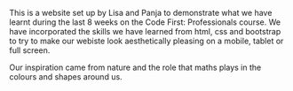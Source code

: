 
This is a website set up by Lisa and Panja to demonstrate what we have learnt during the last 8 weeks on the Code First: Professionals course. We have incorporated the skills we have learned from html, css and bootstrap to try to make our webiste look aesthetically pleasing on a mobile, tablet or full screen.

Our inspiration came from nature and the role that maths plays in the colours and shapes around us.